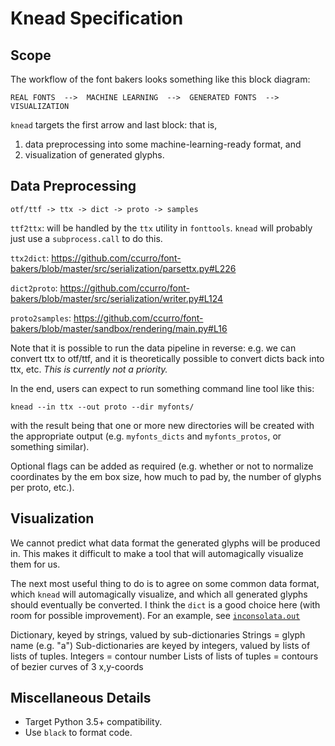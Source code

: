 # Knead Specification

## Scope

The workflow of the font bakers looks something like this block diagram:

```
REAL FONTS  -->  MACHINE LEARNING  -->  GENERATED FONTS  -->  VISUALIZATION
```

`knead` targets the first arrow and last block: that is,

1. data preprocessing into some machine-learning-ready format, and
2. visualization of generated glyphs.

## Data Preprocessing

```
otf/ttf -> ttx -> dict -> proto -> samples
```

`ttf2ttx`: will be handled by the `ttx` utility in `fonttools`. `knead` will
probably just use a `subprocess.call` to do this.

`ttx2dict`: https://github.com/ccurro/font-bakers/blob/master/src/serialization/parsettx.py#L226

`dict2proto`: https://github.com/ccurro/font-bakers/blob/master/src/serialization/writer.py#L124

`proto2samples`: https://github.com/ccurro/font-bakers/blob/master/sandbox/rendering/main.py#L16

Note that it is possible to run the data pipeline in reverse: e.g. we can
convert ttx to otf/ttf, and it is theoretically possible to convert dicts back
into ttx, etc. _This is currently not a priority._

In the end, users can expect to run something command line tool like this:

```
knead --in ttx --out proto --dir myfonts/
```

with the result being that one or more new directories will be created with the
appropriate output (e.g. `myfonts_dicts` and `myfonts_protos`, or something
similar).

Optional flags can be added as required (e.g. whether or not to normalize
coordinates by the em box size, how much to pad by, the number of glyphs per
proto, etc.).

## Visualization

We cannot predict what data format the generated glyphs will be produced in.
This makes it difficult to make a tool that will automagically visualize them
for us.

The next most useful thing to do is to agree on some common data format, which
`knead` will automagically visualize, and which all generated glyphs should
eventually be converted. I think the `dict` is a good choice here (with room for
possible improvement). For an example, see
[`inconsolata.out`](https://github.com/ccurro/font-bakers/blob/master/fonts/inconsolata.out)

Dictionary, keyed by strings, valued by sub-dictionaries
Strings = glyph name (e.g. "a")
Sub-dictionaries are keyed by integers, valued by lists of lists of tuples.
Integers = contour number
Lists of lists of tuples = contours of bezier curves of 3 x,y-coords

## Miscellaneous Details

- Target Python 3.5+ compatibility.
- Use `black` to format code.

